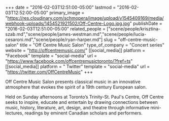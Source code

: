 +++
date = "2016-02-03T12:51:00-05:00"
lastmod = "2016-02-03T12:52:00-05:00"
primary_image = "https://res.cloudinary.com/schmopera/image/upload/v1545409169/media/webhook-uploads/1454521921502/Off-Centre-Logo.jpg.jpg"
publishDate = "2016-02-03T12:51:00-05:00"
related_people = ["scene/people/krisztina-szab.md","scene/people/james-westman.md","scene/people/lucia-cesaroni.md","scene/people/ryan-harper.md"]
slug = "off-centre-music-salon"
title = "Off Centre Music Salon"
type_of_company = "Concert series"
website = "http://offcentremusic.com/"
[[social_media]]
platform = "Facebook"
template = "social-media"
url = "https://www.facebook.com/offcentremusictoronto/?fref=ts"
[[social_media]]
platform = " Twitter"
template = "social-media"
url = "https://twitter.com/OffCentreMusic"
+++

Off Centre Music Salon presents classical music in an innovative atmosphere that evokes the spirit of a 19th century European salon.

Held on Sunday afternoons at Toronto’s Trinity-St. Paul's Centre, Off Centre seeks to inspire, educate and entertain by drawing connections between music, history, literature, art, design, and theatre through informative mini-lectures, readings by eminent Canadian scholars and performers.
